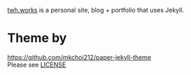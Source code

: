 [twh.works](twh.works) is a personal site, blog + portfolio that uses Jekyll.

# Theme by
https://github.com/mkchoi212/paper-jekyll-theme <br>
Please see [LICENSE](./LICENSE)

